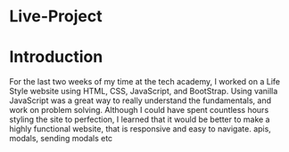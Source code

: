 # Live-Project
# Introduction
For the last two weeks of my time at the tech academy, I worked on a Life Style website using HTML, CSS, JavaScript, and BootStrap. Using vanilla JavaScript was a great way to really understand the fundamentals, and work on problem solving. Although I could have spent countless hours styling the site to perfection, I learned that it would be better to make a highly functional website, that is responsive and easy to navigate. apis, modals, sending modals etc
